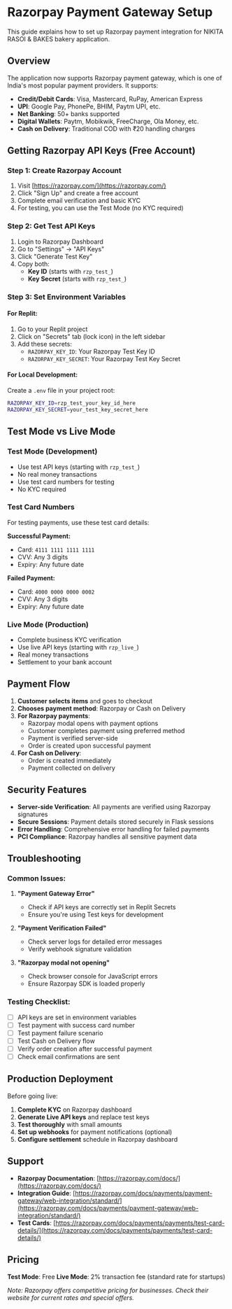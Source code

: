# Razorpay Payment Gateway Setup

This guide explains how to set up Razorpay payment integration for NIKITA RASOI & BAKES bakery application.

## Overview

The application now supports Razorpay payment gateway, which is one of India's most popular payment providers. It supports:

- **Credit/Debit Cards**: Visa, Mastercard, RuPay, American Express
- **UPI**: Google Pay, PhonePe, BHIM, Paytm UPI, etc.
- **Net Banking**: 50+ banks supported
- **Digital Wallets**: Paytm, Mobikwik, FreeCharge, Ola Money, etc.
- **Cash on Delivery**: Traditional COD with ₹20 handling charges

## Getting Razorpay API Keys (Free Account)

### Step 1: Create Razorpay Account
1. Visit [https://razorpay.com/](https://razorpay.com/)
2. Click "Sign Up" and create a free account
3. Complete email verification and basic KYC
4. For testing, you can use the Test Mode (no KYC required)

### Step 2: Get Test API Keys
1. Login to Razorpay Dashboard
2. Go to "Settings" → "API Keys" 
3. Click "Generate Test Key"
4. Copy both:
   - **Key ID** (starts with `rzp_test_`)
   - **Key Secret** (starts with `rzp_test_`)

### Step 3: Set Environment Variables

#### For Replit:
1. Go to your Replit project
2. Click on "Secrets" tab (lock icon) in the left sidebar
3. Add these secrets:
   - `RAZORPAY_KEY_ID`: Your Razorpay Test Key ID
   - `RAZORPAY_KEY_SECRET`: Your Razorpay Test Key Secret

#### For Local Development:
Create a `.env` file in your project root:
```bash
RAZORPAY_KEY_ID=rzp_test_your_key_id_here
RAZORPAY_KEY_SECRET=your_test_key_secret_here
```

## Test Mode vs Live Mode

### Test Mode (Development)
- Use test API keys (starting with `rzp_test_`)
- No real money transactions
- Use test card numbers for testing
- No KYC required

### Test Card Numbers
For testing payments, use these test card details:

**Successful Payment:**
- Card: `4111 1111 1111 1111`
- CVV: Any 3 digits
- Expiry: Any future date

**Failed Payment:**
- Card: `4000 0000 0000 0002`
- CVV: Any 3 digits  
- Expiry: Any future date

### Live Mode (Production)
- Complete business KYC verification
- Use live API keys (starting with `rzp_live_`)
- Real money transactions
- Settlement to your bank account

## Payment Flow

1. **Customer selects items** and goes to checkout
2. **Chooses payment method**: Razorpay or Cash on Delivery
3. **For Razorpay payments**:
   - Razorpay modal opens with payment options
   - Customer completes payment using preferred method
   - Payment is verified server-side
   - Order is created upon successful payment
4. **For Cash on Delivery**:
   - Order is created immediately
   - Payment collected on delivery

## Security Features

- **Server-side Verification**: All payments are verified using Razorpay signatures
- **Secure Sessions**: Payment details stored securely in Flask sessions
- **Error Handling**: Comprehensive error handling for failed payments
- **PCI Compliance**: Razorpay handles all sensitive payment data

## Troubleshooting

### Common Issues:

1. **"Payment Gateway Error"**
   - Check if API keys are correctly set in Replit Secrets
   - Ensure you're using Test keys for development

2. **"Payment Verification Failed"**
   - Check server logs for detailed error messages
   - Verify webhook signature validation

3. **"Razorpay modal not opening"**
   - Check browser console for JavaScript errors
   - Ensure Razorpay SDK is loaded properly

### Testing Checklist:
- [ ] API keys are set in environment variables
- [ ] Test payment with success card number
- [ ] Test payment failure scenario
- [ ] Test Cash on Delivery flow
- [ ] Verify order creation after successful payment
- [ ] Check email confirmations are sent

## Production Deployment

Before going live:

1. **Complete KYC** on Razorpay dashboard
2. **Generate Live API keys** and replace test keys
3. **Test thoroughly** with small amounts
4. **Set up webhooks** for payment notifications (optional)
5. **Configure settlement** schedule in Razorpay dashboard

## Support

- **Razorpay Documentation**: [https://razorpay.com/docs/](https://razorpay.com/docs/)
- **Integration Guide**: [https://razorpay.com/docs/payments/payment-gateway/web-integration/standard/](https://razorpay.com/docs/payments/payment-gateway/web-integration/standard/)
- **Test Cards**: [https://razorpay.com/docs/payments/payments/test-card-details/](https://razorpay.com/docs/payments/payments/test-card-details/)

## Pricing

**Test Mode**: Free
**Live Mode**: 2% transaction fee (standard rate for startups)

*Note: Razorpay offers competitive pricing for businesses. Check their website for current rates and special offers.*